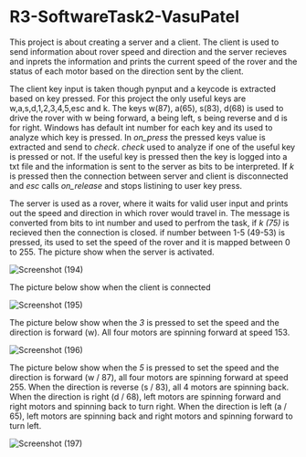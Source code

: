 # R3-SoftwareTask2-VasuPatel


This project is about creating a server and a client. The client is used to send information about rover speed and direction and the server recieves and inprets the information and prints the current speed of the rover and the status of each motor based on the direction sent by the client.


The client key input is taken though pynput and a keycode is extracted based on key pressed. For this project the only useful keys are w,a,s,d,1,2,3,4,5,esc and k. The keys w(87), a(65), s(83), d(68) is used to drive the rover with w being forward, a being left, s being reverse and d is for right. Windows has default int number for each key and its used to analyze which key is pressed. In *on_press* the pressed keys value is extracted and send to *check*. *check* used to analyze if one of the useful key is pressed or not. If the useful key is pressed then the key is logged into a txt file and the information is sent to the server as bits to be interpreted. If *k* is pressed then the connection between server and client is disconnected and *esc*  calls *on_release* and stops listining to user key press.

The server is used as a rover, where it waits for valid user input and prints out the speed and direction in which rover would travel in. The message is converted from bits to int number and used to perfrom the task, if *k (75)* is recieved then the connection is closed. if number between 1-5 (49-53) is pressed, its used to set the speed of the rover and it is mapped between 0 to 255. The picture show when the server is activated.

![Screenshot (194)](https://user-images.githubusercontent.com/83378929/138540066-087bf31f-8544-41ca-973f-ac57023c2c95.png)

The picture below show when the client is connected

![Screenshot (195)](https://user-images.githubusercontent.com/83378929/138540303-8b667d45-c1c2-41c5-a2af-108062409f4a.png)


The picture below show when the *3* is pressed to set the speed and the direction is forward (w). All four motors are spinning forward at speed 153.

![Screenshot (196)](https://user-images.githubusercontent.com/83378929/138540306-b1d5270b-d203-48d9-98ca-7f1626d2c7f4.png)    
  

The picture below show when the *5* is pressed to set the speed and the direction is forward (w / 87), all four motors are spinning forward at speed 255. When the direction is reverse (s / 83), all 4 motors are spinning back. When the direction is right (d / 68), left motors are spinning forward and right motors and spinning back to turn right. When the direction is left (a / 65), left motors are spinning back and right motors and spinning forward to turn left.

![Screenshot (197)](https://user-images.githubusercontent.com/83378929/138540308-cbc827b6-9fd6-4abc-bc2a-394c1058005d.png)


